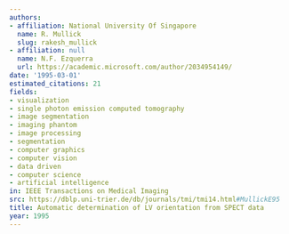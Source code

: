 ```yaml
---
authors:
- affiliation: National University Of Singapore
  name: R. Mullick
  slug: rakesh_mullick
- affiliation: null
  name: N.F. Ezquerra
  url: https://academic.microsoft.com/author/2034954149/
date: '1995-03-01'
estimated_citations: 21
fields:
- visualization
- single photon emission computed tomography
- image segmentation
- imaging phantom
- image processing
- segmentation
- computer graphics
- computer vision
- data driven
- computer science
- artificial intelligence
in: IEEE Transactions on Medical Imaging
src: https://dblp.uni-trier.de/db/journals/tmi/tmi14.html#MullickE95
title: Automatic determination of LV orientation from SPECT data
year: 1995
---
```

